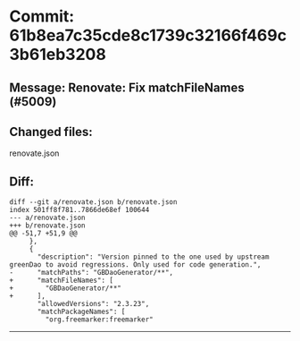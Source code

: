 # Commit: 61b8ea7c35cde8c1739c32166f469c3b61eb3208
## Message: Renovate: Fix matchFileNames (#5009)
## Changed files:
renovate.json

## Diff:
```
diff --git a/renovate.json b/renovate.json
index 501ff8f781..7866de68ef 100644
--- a/renovate.json
+++ b/renovate.json
@@ -51,7 +51,9 @@
     },
     {
       "description": "Version pinned to the one used by upstream greenDao to avoid regressions. Only used for code generation.",
-      "matchPaths": "GBDaoGenerator/**",
+      "matchFileNames": [
+        "GBDaoGenerator/**"
+      ],
       "allowedVersions": "2.3.23",
       "matchPackageNames": [
         "org.freemarker:freemarker"
```
-----------------------------------
